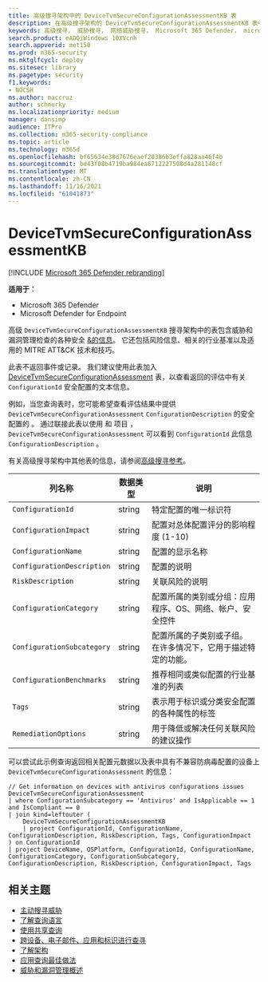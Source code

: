 ```yaml
---
title: 高级搜寻架构中的 DeviceTvmSecureConfigurationAssessmentKB 表
description: 在高级搜寻架构的 DeviceTvmSecureConfigurationAssessmentKB 表中了解有关由威胁和漏洞管理评估的各种安全配置的信息。
keywords: 高级搜寻， 威胁搜寻， 网络威胁搜寻， Microsoft 365 Defender， microsoft 365， m365， 搜索， 查询， 遥测， 架构参考， kusto， 表格， 列， 数据类型， 描述， 威胁 & 漏洞管理， TVM， 设备管理， 安全配置， MITRE ATT&CK 框架， 知识库， KB， DeviceTvmSecureConfigurationAssessmentKB
search.product: eADQiWindows 10XVcnh
search.appverid: met150
ms.prod: m365-security
ms.mktglfcycl: deploy
ms.sitesec: library
ms.pagetype: security
f1.keywords:
- NOCSH
ms.author: maccruz
author: schmurky
ms.localizationpriority: medium
manager: dansimp
audience: ITPro
ms.collection: m365-security-compliance
ms.topic: article
ms.technology: m365d
ms.openlocfilehash: bf65634e38d7676eaef20386b3effa828aa46f4b
ms.sourcegitcommit: bd43f08b4719ba984ea6712227508d4a281148cf
ms.translationtype: MT
ms.contentlocale: zh-CN
ms.lasthandoff: 11/16/2021
ms.locfileid: "61041873"
---
```

# <a name="devicetvmsecureconfigurationassessmentkb"></a>DeviceTvmSecureConfigurationAssessmentKB

[!INCLUDE [Microsoft 365 Defender rebranding](../includes/microsoft-defender.md)]


**适用于：**
- Microsoft 365 Defender
- Microsoft Defender for Endpoint


高级 `DeviceTvmSecureConfigurationAssessmentKB` 搜寻架构中的表包含威胁和漏洞管理检查的各种安全 [&的信息](/windows/security/threat-protection/microsoft-defender-atp/next-gen-threat-and-vuln-mgt)。 它还包括风险信息、相关的行业基准以及适用的 MITRE ATT&CK 技术和技巧。

此表不返回事件或记录。 我们建议使用此表加入 [DeviceTvmSecureConfigurationAssessment](advanced-hunting-devicetvmsecureconfigurationassessment-table.md) 表，以查看返回的评估中有关 `ConfigurationId` 安全配置的文本信息。

例如，当您查询表时，您可能希望查看评估结果中提供 `DeviceTvmSecureConfigurationAssessment` `ConfigurationDescription` 的安全配置的 。 通过联接此表以使用 和 项目 ， `DeviceTvmSecureConfigurationAssessment` 可以看到 `ConfigurationId` 此信息 `ConfigurationDescription` 。

有关高级搜寻架构中其他表的信息，请参阅[高级搜寻参考](advanced-hunting-schema-tables.md)。

| 列名称 | 数据类型 | 说明 |
|-------------|-----------|-------------|
| `ConfigurationId` | string | 特定配置的唯一标识符 |
| `ConfigurationImpact` | string | 配置对总体配置评分的影响程度 (1-10) |
| `ConfigurationName` | string | 配置的显示名称 |
| `ConfigurationDescription` | string | 配置的说明 |
| `RiskDescription` | string | 关联风险的说明 |
| `ConfigurationCategory` | string | 配置所属的类别或分组：应用程序、OS、网络、帐户、安全控件|
| `ConfigurationSubcategory` | string |配置所属的子类别或子组。 在许多情况下，它用于描述特定的功能。 |
| `ConfigurationBenchmarks` | string | 推荐相同或类似配置的行业基准的列表 |
| `Tags` | string | 表示用于标识或分类安全配置的各种属性的标签 |
| `RemediationOptions` | string | 用于降低或解决任何关联风险的建议操作 |

可以尝试此示例查询返回相关配置元数据以及表中具有不兼容防病毒配置的设备上 `DeviceTvmSecureConfigurationAssessment` 的信息：

```kusto
// Get information on devices with antivirus configurations issues
DeviceTvmSecureConfigurationAssessment
| where ConfigurationSubcategory == 'Antivirus' and IsApplicable == 1 and IsCompliant == 0
| join kind=leftouter (
    DeviceTvmSecureConfigurationAssessmentKB
    | project ConfigurationId, ConfigurationName, ConfigurationDescription, RiskDescription, Tags, ConfigurationImpact
) on ConfigurationId
| project DeviceName, OSPlatform, ConfigurationId, ConfigurationName, ConfigurationCategory, ConfigurationSubcategory, ConfigurationDescription, RiskDescription, ConfigurationImpact, Tags
```

## <a name="related-topics"></a>相关主题

- [主动搜寻威胁](advanced-hunting-overview.md)
- [了解查询语言](advanced-hunting-query-language.md)
- [使用共享查询](advanced-hunting-shared-queries.md)
- [跨设备、电子邮件、应用和标识进行查寻](advanced-hunting-query-emails-devices.md)
- [了解架构](advanced-hunting-schema-tables.md)
- [应用查询最佳做法](advanced-hunting-best-practices.md)
- [威胁和漏洞管理概述](/windows/security/threat-protection/microsoft-defender-atp/next-gen-threat-and-vuln-mgt)